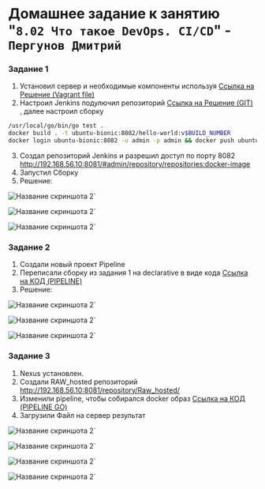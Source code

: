 # Домашнее задание к занятию "`8.02 Что такое DevOps. СI/СD`" - `Пергунов Дмитрий`

### Задание 1
1. Установил сервер и необходимые компоненты используя [Ссылка на Решение (Vagrant file)](https://github.com/dimindrol/pergunovdv_8-02-hw/blob/main/Vagrantfile)
2. Настроил Jenkins подулючил репозиторий
 [Ссылка на Решение (GIT)](https://github.com/netology-code/sdvps-materials.git)
, далее настроил сборку
```bash
/usr/local/go/bin/go test .
docker build . -t ubuntu-bionic:8082/hello-world:v$BUILD_NUMBER
docker login ubuntu-bionic:8082 -u admin -p admin && docker push ubuntu-bionic:8082/hello-world:v$BUILD_NUMBER && docker logout
```
3. Создал репозиторий Jenkins и разрешил доступ по порту 8082 http://192.168.56.10:8081/#admin/repository/repositories:docker-image
4. Запустил Сборку
5. Решение:

![Название скриншота 2](https://github.com/dimindrol/pergunovdv_8-02-hw/blob/e3e9b08d11d010c8e63556e2499d9f442a6a2264/img/jencins.png)`

![Название скриншота 2](https://github.com/dimindrol/pergunovdv_8-02-hw/blob/83fc29618165bcdb2fe97be915f871767eb0f2c1/img/%D0%A1%D0%BD%D0%B8%D0%BC%D0%BE%D0%BA%20%D1%8D%D0%BA%D1%80%D0%B0.png)`

![Название скриншота 2](https://github.com/dimindrol/pergunovdv_8-02-hw/blob/e3e9b08d11d010c8e63556e2499d9f442a6a2264/img/%D0%A1%D0%BD%D0%B8%D0%BC%D0%BE%D0%BA%20%D1%8D%D0%BA%D1%80%D0%B0%D0%BD%D0%B0%202024.png)`

 
### Задание 2
1. Создали новый проект Pipeline
2. Переписали сборку из задания 1 на declarative в виде кода [Ссылка на КОД (PIPELINE)](https://github.com/dimindrol/pergunovdv_8-02-hw/blob/main/pipeline)
3. Решение:
   
![Название скриншота 2](https://github.com/dimindrol/pergunovdv_8-02-hw/blob/aa9f5dcb3a412cd3c5111aa0447b721a6b491752/img/%D0%98%D1%81%D1%82%D0%BE%D1%80%D0%B8%D1%8F%20%D1%81%D0%B1%D0%BE%D1%80%D0%BE%D0%BA.png)`

![Название скриншота 2](https://github.com/dimindrol/pergunovdv_8-02-hw/blob/aa9f5dcb3a412cd3c5111aa0447b721a6b491752/img/stage%20view.png)`

![Название скриншота 2](https://github.com/dimindrol/pergunovdv_8-02-hw/blob/aa9f5dcb3a412cd3c5111aa0447b721a6b491752/img/%D1%88%D0%B0%D0%B3%D0%B8%20%D0%B2%D1%8B%D0%BF%D0%BE%D0%BB%D0%BD%D0%B5%D0%BD%D0%B8%D1%8F.png)`

### Задание 3
1. Nexus установлен.
2. Создали RAW_hosted репозиторий http://192.168.56.10:8081/repository/Raw_hosted/
3. Изменили pipeline, чтобы собирался docker образ [Ссылка на КОД (PIPELINE GO)](https://github.com/dimindrol/pergunovdv_8-02-hw/blob/main/GO_PIPE_CODE)
4. Загрузили Файл на сервер результат

![Название скриншота 2](https://github.com/dimindrol/pergunovdv_8-02-hw/blob/28ec3193ce43bcbdcb9a577070cc1f8adb7f8d79/img/GO_PIPE_LOG.png)`

![Название скриншота 2](https://github.com/dimindrol/pergunovdv_8-02-hw/blob/28ec3193ce43bcbdcb9a577070cc1f8adb7f8d79/img/GO_PIPE_STAGE.png)`

![Название скриншота 2](https://github.com/dimindrol/pergunovdv_8-02-hw/blob/28ec3193ce43bcbdcb9a577070cc1f8adb7f8d79/img/GO_PIPE_%D0%B8%D1%81%D1%82%D0%BE%D1%80%D0%B8%D1%8F%20%D1%81%D0%B1%D0%BE%D1%80%D0%BE%D0%BA.png)`

![Название скриншота 2](https://github.com/dimindrol/pergunovdv_8-02-hw/blob/28ec3193ce43bcbdcb9a577070cc1f8adb7f8d79/img/NEXUS_PIPE_GO.png)`




